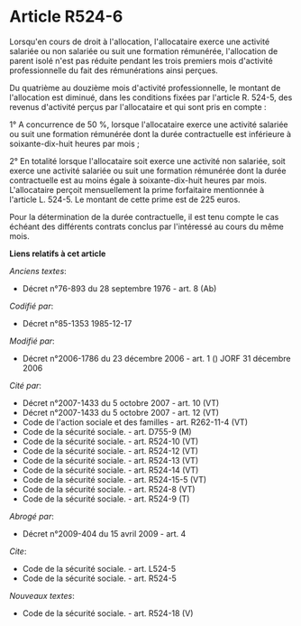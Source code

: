 # Article R524-6

Lorsqu'en cours de droit à l'allocation, l'allocataire exerce une activité salariée ou non salariée ou suit une formation
rémunérée, l'allocation de parent isolé n'est pas réduite pendant les trois premiers mois d'activité professionnelle du fait
des rémunérations ainsi perçues.

Du quatrième au douzième mois d'activité professionnelle, le montant de l'allocation est diminué, dans les conditions fixées
par l'article R. 524-5, des revenus d'activité perçus par l'allocataire et qui sont pris en compte :

1° A concurrence de 50 %, lorsque l'allocataire exerce une activité salariée ou suit une formation rémunérée dont la durée
contractuelle est inférieure à soixante-dix-huit heures par mois ;

2° En totalité lorsque l'allocataire soit exerce une activité non salariée, soit exerce une activité salariée ou suit une
formation rémunérée dont la durée contractuelle est au moins égale à soixante-dix-huit heures par mois. L'allocataire perçoit
mensuellement la prime forfaitaire mentionnée à l'article L. 524-5. Le montant de cette prime est de 225 euros.

Pour la détermination de la durée contractuelle, il est tenu compte le cas échéant des différents contrats conclus par
l'intéressé au cours du même mois.

**Liens relatifs à cet article**

_Anciens textes_:

  - Décret n°76-893 du 28 septembre 1976 - art. 8 (Ab)

_Codifié par_:

  - Décret n°85-1353 1985-12-17

_Modifié par_:

  - Décret n°2006-1786 du 23 décembre 2006 - art. 1 () JORF 31 décembre 2006

_Cité par_:

  - Décret n°2007-1433 du 5 octobre 2007 - art. 10 (VT)
  - Décret n°2007-1433 du 5 octobre 2007 - art. 12 (VT)
  - Code de l'action sociale et des familles - art. R262-11-4 (VT)
  - Code de la sécurité sociale. - art. D755-9 (M)
  - Code de la sécurité sociale. - art. R524-10 (VT)
  - Code de la sécurité sociale. - art. R524-12 (VT)
  - Code de la sécurité sociale. - art. R524-13 (VT)
  - Code de la sécurité sociale. - art. R524-14 (VT)
  - Code de la sécurité sociale. - art. R524-15-5 (VT)
  - Code de la sécurité sociale. - art. R524-8 (VT)
  - Code de la sécurité sociale. - art. R524-9 (T)

_Abrogé par_:

  - Décret n°2009-404 du 15 avril 2009 - art. 4

_Cite_:

  - Code de la sécurité sociale. - art. L524-5
  - Code de la sécurité sociale. - art. R524-5

_Nouveaux textes_:

  - Code de la sécurité sociale. - art. R524-18 (V)
